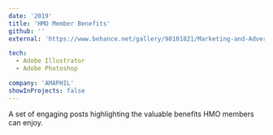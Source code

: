 ```yaml
---
date: '2019'
title: 'HMO Member Benefits'
github: ''
external: 'https://www.behance.net/gallery/98101821/Marketing-and-Advertising'

tech:
  - Adobe Illustrator
  - Adobe Photoshop

company: 'AMAPHIL'
showInProjects: false
---
```


A set of engaging posts highlighting the valuable benefits HMO members can enjoy.
